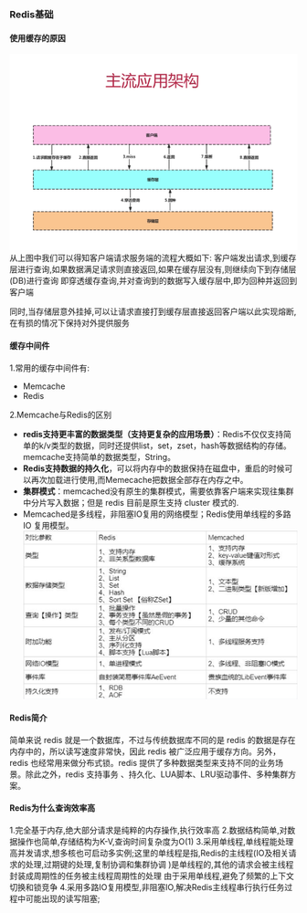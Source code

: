 ### Redis基础

#### 使用缓存的原因
![](../img/cache.png)
从上图中我们可以得知客户端请求服务端的流程大概如下:
 客户端发出请求,到缓存层进行查询,如果数据满足请求则直接返回,如果在缓存层没有,则继续向下到存储层(DB)进行查询
 即穿透缓存查询,并对查询到的数据写入缓存层中,即为回种并返回到客户端
 
 同时,当存储层意外挂掉,可以让请求直接打到缓存层直接返回客户端以此实现熔断,
 在有损的情况下保持对外提供服务 

 #### 缓存中间件
 1.常用的缓存中间件有:
 - Memcache
 - Redis
 
 2.Memcache与Redis的区别
 - **redis支持更丰富的数据类型（支持更复杂的应用场景）**：Redis不仅仅支持简单的k/v类型的数据，同时还提供list，set，zset，hash等数据结构的存储。memcache支持简单的数据类型，String。
 - **Redis支持数据的持久化**，可以将内存中的数据保持在磁盘中，重启的时候可以再次加载进行使用,而Memecache把数据全部存在内存之中。
 - **集群模式**：memcached没有原生的集群模式，需要依靠客户端来实现往集群中分片写入数据；但是 redis 目前是原生支持 cluster 模式的.
 - Memcached是多线程，非阻塞IO复用的网络模型；Redis使用单线程的多路 IO 复用模型。
 ![](../img/diffRedisAndMemcache.png)
 
 #### Redis简介
  简单来说 redis 就是一个数据库，不过与传统数据库不同的是 redis 的数据是存在内存中的，所以读写速度非常快，因此 redis 被广泛应用于缓存方向。另外，redis 也经常用来做分布式锁。redis 提供了多种数据类型来支持不同的业务场景。除此之外，redis 支持事务 、持久化、LUA脚本、LRU驱动事件、多种集群方案。
  
 #### Redis为什么查询效率高
 1.完全基于内存,绝大部分请求是纯粹的内存操作,执行效率高
 2.数据结构简单,对数据操作也简单,存储结构为K-V,查询时间复杂度为O(1)
 3.采用单线程,单线程能处理高并发请求,想多核也可启动多实例;这里的单线程是指,Redis的主线程(IO及相关请求的处理,过期键的处理,复制协调和集群协调 )是单线程的,其他的请求会被主线程封装成周期性的任务被主线程周期性的处理
  由于采用单线程,避免了频繁的上下文切换和锁竞争
 4.采用多路IO复用模型,非阻塞IO,解决Redis主线程串行执行任务过程中可能出现的读写阻塞;
 
 